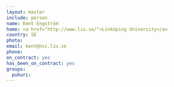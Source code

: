 ```yaml
---
layout: master
include: person
name: Kent Engström
home: <a href="http://www.liu.se/">Linköping University</a>
country: SE
photo:
email: kent@nsc.liu.se
phone:
on_contract: yes
has_been_on_contract: yes
groups:
  puhuri:
---
```

